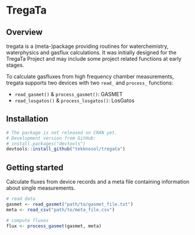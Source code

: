 
<!-- README.md is generated from README.Rmd. Please edit that file -->
TregaTa
=======

Overview
--------

tregata is a (meta-)package providing routines for waterchemistry, waterphysics and gasflux calculations. It was initially designed for the TregaTa Project and may include some project related functions at early stages.

To calculate gasfluxes from high frequency chamber measurements, tregata supports two devices with two `read_` and `process_` functions:

-   `read_gasmet()` & `process_gasmet()`: GASMET
-   `read_losgatos()` & `process_losgatos()`: LosGatos

Installation
------------

``` r
# The package is not released on CRAN yet.
# Development version from GitHub:
# install.packages("devtools")
devtools::install_github("tekknosol/tregata")
```

Getting started
---------------

Calculate fluxes from device records and a meta file containing information about single measurements.

``` r
# read data
gasmet <- read_gasmet("path/to/gasmet_file.txt")
meta <- read_csv("path/to/meta_file.csv")

# compute fluxes
flux <- process_gasmet(gasmet, meta)
```
